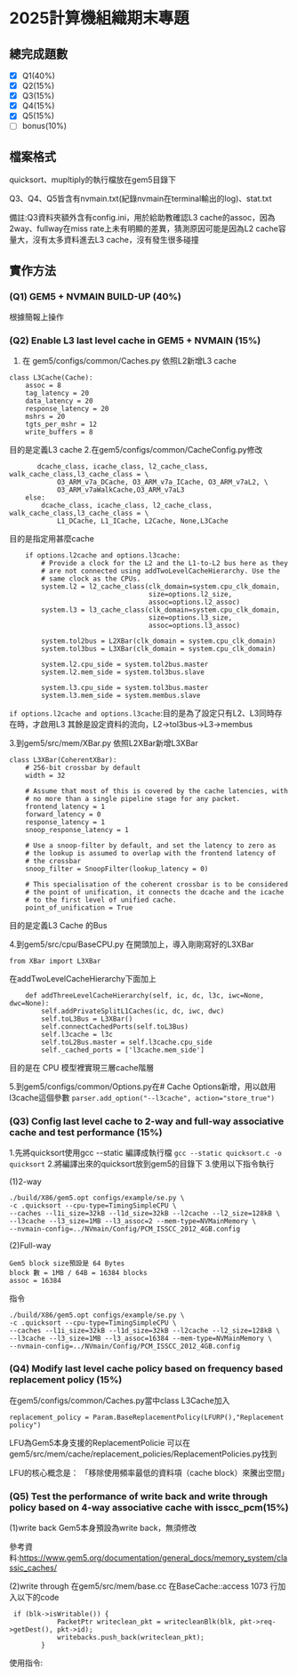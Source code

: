 # 2025計算機組織期末專題

## 總完成題數
- [x] Q1(40%)
- [x] Q2(15%)
- [x] Q3(15%)
- [x] Q4(15%)
- [x] Q5(15%)
- [ ]  bonus(10%)
## 檔案格式
quicksort、mupltiply的執行檔放在gem5目錄下

Q3、Q4、Q5皆含有nvmain.txt(紀錄nvmain在terminal輸出的log)、stat.txt

備註:Q3資料夾額外含有config.ini，用於給助教確認L3 cache的assoc，因為2way、fullway在miss rate上未有明顯的差異，猜測原因可能是因為L2 cache容量大，沒有太多資料進去L3 cache，沒有發生很多碰撞
## 實作方法
### (Q1)  GEM5 + NVMAIN BUILD-UP (40%) 
根據簡報上操作
### (Q2) Enable L3 last level cache in GEM5 + NVMAIN (15%)
1. 在 gem5/configs/common/Caches.py 依照L2新增L3 cache
```
class L3Cache(Cache):
    assoc = 8
    tag_latency = 20
    data_latency = 20
    response_latency = 20
    mshrs = 20
    tgts_per_mshr = 12
    write_buffers = 8
```
目的是定義L3 cache
2.在gem5/configs/common/CacheConfig.py修改
```
       dcache_class, icache_class, l2_cache_class, walk_cache_class,l3_cache_class = \
            O3_ARM_v7a_DCache, O3_ARM_v7a_ICache, O3_ARM_v7aL2, \
            O3_ARM_v7aWalkCache,O3_ARM_v7aL3
    else:
        dcache_class, icache_class, l2_cache_class, walk_cache_class,l3_cache_class = \
            L1_DCache, L1_ICache, L2Cache, None,L3Cache
```
目的是指定用甚麼cache
```
    if options.l2cache and options.l3cache:
        # Provide a clock for the L2 and the L1-to-L2 bus here as they
        # are not connected using addTwoLevelCacheHierarchy. Use the
        # same clock as the CPUs.
        system.l2 = l2_cache_class(clk_domain=system.cpu_clk_domain,
                                   size=options.l2_size,
                                   assoc=options.l2_assoc)
        system.l3 = l3_cache_class(clk_domain=system.cpu_clk_domain,
                                   size=options.l3_size,
                                   assoc=options.l3_assoc)

        system.tol2bus = L2XBar(clk_domain = system.cpu_clk_domain)
	    system.tol3bus = L3XBar(clk_domain = system.cpu_clk_domain)

        system.l2.cpu_side = system.tol2bus.master
        system.l2.mem_side = system.tol3bus.slave
	
	    system.l3.cpu_side = system.tol3bus.master
        system.l3.mem_side = system.membus.slave
```
`if options.l2cache and options.l3cache`:目的是為了設定只有L2、L3同時存在時，才啟用L3
其餘是設定資料的流向，L2->tol3bus->L3->membus

3.到gem5/src/mem/XBar.py 依照L2XBar新增L3XBar
```
class L3XBar(CoherentXBar):
    # 256-bit crossbar by default
    width = 32

    # Assume that most of this is covered by the cache latencies, with
    # no more than a single pipeline stage for any packet.
    frontend_latency = 1
    forward_latency = 0
    response_latency = 1
    snoop_response_latency = 1

    # Use a snoop-filter by default, and set the latency to zero as
    # the lookup is assumed to overlap with the frontend latency of
    # the crossbar
    snoop_filter = SnoopFilter(lookup_latency = 0)

    # This specialisation of the coherent crossbar is to be considered
    # the point of unification, it connects the dcache and the icache
    # to the first level of unified cache.
    point_of_unification = True

```
目的是定義L3 Cache 的Bus

4.到gem5/src/cpu/BaseCPU.py
在開頭加上，導入剛剛寫好的L3XBar
```
from XBar import L3XBar
```
在addTwoLevelCacheHierarchy下面加上
```
    def addThreeLevelCacheHierarchy(self, ic, dc, l3c, iwc=None, dwc=None):
        self.addPrivateSplitL1Caches(ic, dc, iwc, dwc)
        self.toL3Bus = L3XBar() 
        self.connectCachedPorts(self.toL3Bus)
        self.l3cache = l3c
        self.toL2Bus.master = self.l3cache.cpu_side
        self._cached_ports = ['l3cache.mem_side']
```
目的是在 CPU 模型裡實現三層cache階層

5.到gem5/configs/common/Options.py在# Cache Options新增，用以啟用l3cache這個參數
`parser.add_option("--l3cache", action="store_true")`
### (Q3) Config last level cache to 2-way and full-way associative cache and test performance (15%)
1.先將quicksort使用gcc --static 編譯成執行檔
`gcc --static quicksort.c -o quicksort`
2.將編譯出來的quicksort放到gem5的目錄下
3.使用以下指令執行

(1)2-way
```
./build/X86/gem5.opt configs/example/se.py \
-c .quicksort --cpu-type=TimingSimpleCPU \
--caches --l1i_size=32kB --l1d_size=32kB --l2cache --l2_size=128kB \
--l3cache --l3_size=1MB --l3_assoc=2 --mem-type=NVMainMemory \
--nvmain-config=../NVmain/Config/PCM_ISSCC_2012_4GB.config 
```
(2)Full-way
```
Gem5 block size預設是 64 Bytes
block 數 = 1MB / 64B = 16384 blocks
assoc = 16384
```
指令
```
./build/X86/gem5.opt configs/example/se.py \
-c .quicksort --cpu-type=TimingSimpleCPU \
--caches --l1i_size=32kB --l1d_size=32kB --l2cache --l2_size=128kB \
--l3cache --l3_size=1MB --l3_assoc=16384 --mem-type=NVMainMemory \
--nvmain-config=../NVmain/Config/PCM_ISSCC_2012_4GB.config 
```
### (Q4) Modify last level cache policy based on frequency based replacement policy (15%)
在gem5/configs/common/Caches.py當中class L3Cache加入
```
replacement_policy = Param.BaseReplacementPolicy(LFURP(),"Replacement policy")
```
LFU為Gem5本身支援的ReplacementPolicie
可以在gem5/src/mem/cache/replacement_policies/ReplacementPolicies.py找到

LFU的核心概念是：
「移除使用頻率最低的資料項（cache block）來騰出空間」
### (Q5) Test the performance of write back and write through policy based on 4-way associative cache with isscc_pcm(15%)
(1)write back
Gem5本身預設為write back，無須修改

參考資料:https://www.gem5.org/documentation/general_docs/memory_system/classic_caches/

(2)write through
在gem5/src/mem/base.cc
在BaseCache::access 1073 行加入以下的code
```
 if (blk->isWritable()) {
            PacketPtr writeclean_pkt = writecleanBlk(blk, pkt->req->getDest(), pkt->id);
            writebacks.push_back(writeclean_pkt);
        }
```
使用指令:
```

```




